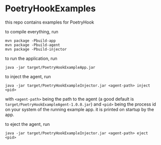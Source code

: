 # PoetryHookExamples
this repo contains examples for PoetryHook

to compile everything, run
```shell
mvn package -Pbuild-app
mvn package -Pbuild-agent
mvn package -Pbuild-injector
```

to run the application, run
```shell
java -jar target/PoetryHookExampleApp.jar
```

to inject the agent, run
```shell
java -jar target/PoetryHookExampleInjector.jar <agent-path> inject <pid>
```
with `<agent-path>` being the path to the agent (a good default is `target/PoetryHookExampleAgent-1.0.0.jar`) and `<pid>` being the process id on your system of the running example app. it is printed on startup by the app.

to eject the agent, run
```shell
java -jar target/PoetryHookExampleInjector.jar <agent-path> eject <pid>
```